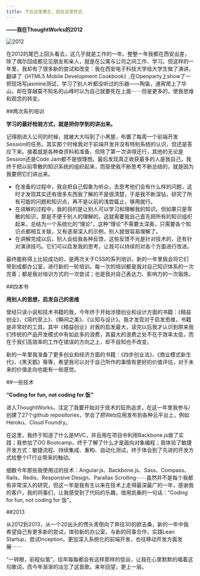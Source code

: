 ```yaml
---
title: 不在这里重生，就在这里死去
---
```


**——我在ThoughtWorks的2012**

![2012](2012.png)

在2012的尾巴上回头看去，这几乎就是工作的一年。整整一年我都在西安出差，除了偶尔回成都见见朋友和亲人，就是在公寓与公司之间工作、学习。但这样的一年里，我却有了很多新的尝试和改变：我在西安电子科技大学给大学生做了演讲，翻译了《HTML5 Mobile Development Cookbook》,在Openparty上show了一把现场写jasmine测试，学习了别人听都没听过的乐器——陶笛，通宵爬上了华山，却在穿越莫不知名的山峰时以为自己就要死在上面⋯⋯但是更多的，使我思维和观念的转变。

##两次系列培训

**学习的最好检验方式，就是把你学到的讲出来。**

记得刚进入公司的时候，就被大大叫到了小黑屋，布置了每周一个前端开发Session的任务。其实那个时候我对于前端开发并没有特别系统的认识，但还是答应下来。接着就是各种查资料和准备，但除了第一次讲得还行，其他的无论是Session还是Code Jam都不是很理想。最后发现真正收获最多的人是我自己，我终于把以前零散的知识系统的组织起来，而驱使我不断思考不断总结的，就是因为我要把它们讲出来。

* 在准备的过程中，我会把自己假象为听众，去思考他们会有什么样的问题，这时才发现其实还有很多东西我了解的不是很清楚，于是我不断深钻，研究了所有可能的问题和知识点，再不是以前的浅尝辄止，够用就行。
* 在讲解的过程中，我的目的是让别人可以学习和理解我的知识。但如果只是零散的知识，那是不便于别人的理解的，这就需要我自己首先把所有的知识组织起来，总结为一个系统化的“理论”，这种“理论”不需要太深奥，只需要各个知识点都相互关联，又有逐渐深入的示例，别人就很容易理解了。
* 在讲解完成以后，别人会给我各种反馈，这些反馈不光是针对技术的，还有针对演讲技巧。它们可以启发我的思考，让我可以持续的对各个方面进行改进。

最终能称得上比较成功的，是两次关于CSS的系列培训，新的一年里我会将它们带到成都办公室，进行新的一轮培训。每一次的培训都是我对自己知识体系的一次完善；都是我对培训方式的一次尝试；也是我对自己表达力、影响力的一次锻炼。

##四本书

**用别人的思想，启发自己的思维**

曾经只读小说和技术书籍的我，今年终于开始涉猎创业和设计方面的书籍：《精益创业》、《简约至上》、《瞬间之美》、《认知与设计》。我才发现对于启发思维，书籍是非常好的工具。其中《精益创业》对我的启发最大，读完以后我才认识到原来我们传统的产品开发模式中有如此多的浪费，其最大的浪费之处不在于效率太低，而在于我们高效率的工作在错误的方向之上，却不自知也不改变。

新的一年里我准备了更多创业和经济方面的书籍：《四步创业法》、《商业模式新生代》、《黑天鹅》等等，希望我可以对于自己所作的事情有更好的价值评估，对于未来的价值走向也能有一些感觉。

##一些技术

**“Coding for fun, not coding for 饭”**

进入ThoughtWorks，注定了我要开始对于技术的狂热追求，在这一年里我参与/创建了27个github repositories，学会了把Web应用发布到各种云平台上，例如Heroku、Cloud Foundry。

在这里，我终于知道了什么是MVC，并且用在项目中利用Backbone.js做了实践；我参加了OO Bootcamp，终于了解了什么才是面向对象编程；我体验了敏捷开发方式：敏捷流程、持续集成、重构、自动化测试，终于体会到了先进的开发方式给整个IT行业带来的触动。

细数今年那些我使用过的技术：Angular.js、Backbone.js、Sass、Compass、Rails、Redis、Responsive Design、Parallax Scrolling⋯⋯虽然并不是每个我都有非常深入的研究，但这一年是我有生以来在技术上走得最深最广的一年，感谢我的客户，我的同事们，让我感受到了代码的乐趣，借用凯桑的一句话：“Coding for fun, not coding for 饭”。

##2013

从2012到2013，从一个20出头的愣头青倒向了奔往30的欧吉桑，新的一年中我希望自己有更多新的尝试，体验新的办公室，与新的同事合作，实践Lean Startup，尝试Inception，更加深入系统化的前端开发，也往移动开发方面发展⋯⋯

“一转眼，前程似茧”，往年每每都会有这样那样的低谷，让我在心里默默的唱着这句歌词，而今年渐渐的淡忘了这首歌。来年回望，更上一层。
